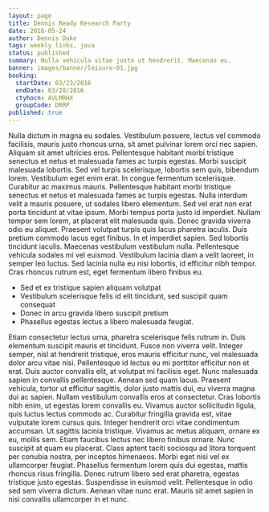 ```yaml
---
layout: page
title: Dennis Ready Research Party
date: 2016-05-24
author: Dennis Duke
tags: weekly links, java
status: published
summary: Nulla vehicula vitae justo ut hendrerit. Maecenas eu.
banner: images/banner/leisure-01.jpg
booking:
  startDate: 03/23/2016
  endDate: 03/28/2016
  ctyhocn: AVLMRHX
  groupCode: DRRP
published: true
---
```

Nulla dictum in magna eu sodales. Vestibulum posuere, lectus vel commodo facilisis, mauris justo rhoncus urna, sit amet pulvinar lorem orci nec sapien. Aliquam sit amet ultricies eros. Pellentesque habitant morbi tristique senectus et netus et malesuada fames ac turpis egestas. Morbi suscipit malesuada lobortis. Sed vel turpis scelerisque, lobortis sem quis, bibendum lorem. Vestibulum eget enim erat. In congue fermentum scelerisque. Curabitur ac maximus mauris. Pellentesque habitant morbi tristique senectus et netus et malesuada fames ac turpis egestas.
Nulla interdum velit a mauris posuere, ut sodales libero elementum. Sed vel erat non erat porta tincidunt at vitae ipsum. Morbi tempus porta justo id imperdiet. Nullam tempor sem lorem, at placerat elit malesuada quis. Donec gravida viverra odio eu aliquet. Praesent volutpat turpis quis lacus pharetra iaculis. Duis pretium commodo lacus eget finibus. In et imperdiet sapien. Sed lobortis tincidunt iaculis. Maecenas vestibulum vestibulum nulla. Pellentesque vehicula sodales mi vel euismod. Vestibulum lacinia diam a velit laoreet, in semper leo luctus. Sed lacinia nulla eu nisi lobortis, id efficitur nibh tempor. Cras rhoncus rutrum est, eget fermentum libero finibus eu.

* Sed et ex tristique sapien aliquam volutpat
* Vestibulum scelerisque felis id elit tincidunt, sed suscipit quam consequat
* Donec in arcu gravida libero suscipit pretium
* Phasellus egestas lectus a libero malesuada feugiat.

Etiam consectetur lectus urna, pharetra scelerisque felis rutrum in. Duis elementum suscipit mauris et tincidunt. Fusce non viverra velit. Integer semper, nisl at hendrerit tristique, eros mauris efficitur nunc, vel malesuada dolor arcu vitae nisi. Pellentesque id lectus eu mi porttitor efficitur non et erat. Duis auctor convallis elit, at volutpat mi facilisis eget. Nunc malesuada sapien in convallis pellentesque. Aenean sed quam lacus. Praesent vehicula, tortor ut efficitur sagittis, dolor justo mattis dui, eu viverra magna dui ac sapien. Nullam vestibulum convallis eros at consectetur. Cras lobortis nibh enim, ut egestas lorem convallis eu. Vivamus auctor sollicitudin ligula, quis luctus lectus commodo ac. Curabitur fringilla gravida est, vitae vulputate lorem cursus quis. Integer hendrerit orci vitae condimentum accumsan.
Ut sagittis lacinia tristique. Vivamus ac metus aliquam, ornare ex eu, mollis sem. Etiam faucibus lectus nec libero finibus ornare. Nunc suscipit at quam eu placerat. Class aptent taciti sociosqu ad litora torquent per conubia nostra, per inceptos himenaeos. Morbi eget nisi vel ex ullamcorper feugiat. Phasellus fermentum lorem quis dui egestas, mattis rhoncus risus fringilla. Donec rutrum libero sed erat pharetra, egestas tristique justo egestas. Suspendisse in euismod velit. Pellentesque in odio sed sem viverra dictum. Aenean vitae nunc erat. Mauris sit amet sapien in nisi convallis ullamcorper in et nunc.
